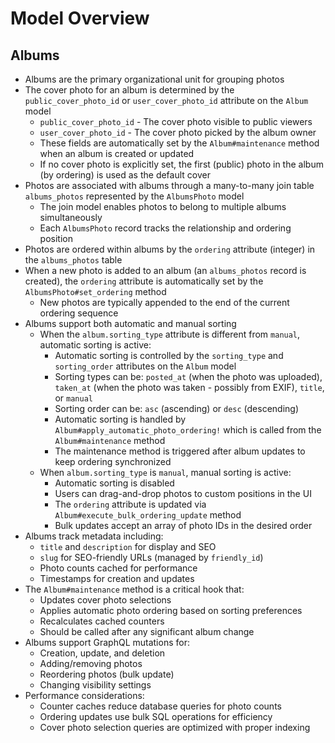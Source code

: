 # Model Overview

## Albums

- Albums are the primary organizational unit for grouping photos
- The cover photo for an album is determined by the `public_cover_photo_id` or `user_cover_photo_id` attribute on the `Album` model
  - `public_cover_photo_id` - The cover photo visible to public viewers
  - `user_cover_photo_id` - The cover photo picked by the album owner
  - These fields are automatically set by the `Album#maintenance` method when an album is created or updated
  - If no cover photo is explicitly set, the first (public) photo in the album (by ordering) is used as the default cover
- Photos are associated with albums through a many-to-many join table `albums_photos` represented by the `AlbumsPhoto` model
  - The join model enables photos to belong to multiple albums simultaneously
  - Each `AlbumsPhoto` record tracks the relationship and ordering position
- Photos are ordered within albums by the `ordering` attribute (integer) in the `albums_photos` table
- When a new photo is added to an album (an `albums_photos` record is created), the `ordering` attribute is automatically set by the `AlbumsPhoto#set_ordering` method
  - New photos are typically appended to the end of the current ordering sequence
- Albums support both automatic and manual sorting
  - When the `album.sorting_type` attribute is different from `manual`, automatic sorting is active:
    - Automatic sorting is controlled by the `sorting_type` and `sorting_order` attributes on the `Album` model
    - Sorting types can be: `posted_at` (when the photo was uploaded), `taken_at` (when the photo was taken - possibly from EXIF), `title`, or `manual`
    - Sorting order can be: `asc` (ascending) or `desc` (descending)
    - Automatic sorting is handled by `Album#apply_automatic_photo_ordering!` which is called from the `Album#maintenance` method
    - The maintenance method is triggered after album updates to keep ordering synchronized
  - When `album.sorting_type` is `manual`, manual sorting is active:
    - Automatic sorting is disabled
    - Users can drag-and-drop photos to custom positions in the UI
    - The `ordering` attribute is updated via `Album#execute_bulk_ordering_update` method
    - Bulk updates accept an array of photo IDs in the desired order
- Albums track metadata including:
  - `title` and `description` for display and SEO
  - `slug` for SEO-friendly URLs (managed by `friendly_id`)
  - Photo counts cached for performance
  - Timestamps for creation and updates
- The `Album#maintenance` method is a critical hook that:
  - Updates cover photo selections
  - Applies automatic photo ordering based on sorting preferences
  - Recalculates cached counters
  - Should be called after any significant album change
- Albums support GraphQL mutations for:
  - Creation, update, and deletion
  - Adding/removing photos
  - Reordering photos (bulk update)
  - Changing visibility settings
- Performance considerations:
  - Counter caches reduce database queries for photo counts
  - Ordering updates use bulk SQL operations for efficiency
  - Cover photo selection queries are optimized with proper indexing
